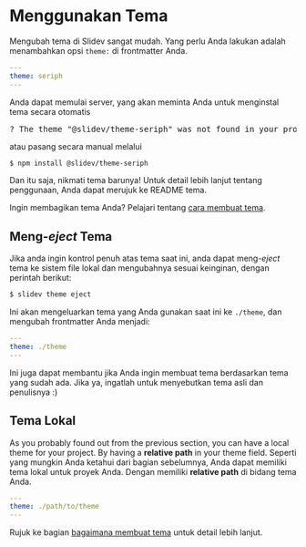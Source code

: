 # Menggunakan Tema

Mengubah tema di Slidev sangat mudah. Yang perlu Anda lakukan adalah menambahkan opsi `theme:` di frontmatter Anda.

```yaml
---
theme: seriph
---
```

Anda dapat memulai server, yang akan meminta Anda untuk menginstal tema secara otomatis

<div class="language-md">
<pre>
<span class="token keyword">?</span> The theme <span class="token string">"@slidev/theme-seriph"</span> was not found in your project, do you want to install it now? › (Y/n)
</pre>
</div>

atau pasang secara manual melalui

```bash
$ npm install @slidev/theme-seriph
```

Dan itu saja, nikmati tema barunya! Untuk detail lebih lanjut tentang penggunaan, Anda dapat merujuk ke README tema.

Ingin membagikan tema Anda? Pelajari tentang [cara membuat tema](/themes/write-a-theme).

## Meng-*eject* Tema

Jika anda ingin kontrol penuh atas tema saat ini, anda dapat meng-*eject* tema ke sistem file lokal dan mengubahnya sesuai keinginan, dengan perintah berikut:

```bash
$ slidev theme eject
```

Ini akan mengeluarkan tema yang Anda gunakan saat ini ke `./theme`, dan mengubah frontmatter Anda menjadi:

```yaml
---
theme: ./theme
---
```

Ini juga dapat membantu jika Anda ingin membuat tema berdasarkan tema yang sudah ada. Jika ya, ingatlah untuk menyebutkan tema asli dan penulisnya :)

## Tema Lokal

As you probably found out from the previous section, you can have a local theme for your project. By having a **relative path** in your theme field.
Seperti yang mungkin Anda ketahui dari bagian sebelumnya, Anda dapat memiliki tema lokal untuk proyek Anda. Dengan memiliki **relative path** di bidang tema Anda.

```yaml
---
theme: ./path/to/theme
---
```

Rujuk ke bagian [bagaimana membuat tema](/themes/write-a-theme) untuk detail lebih lanjut.
